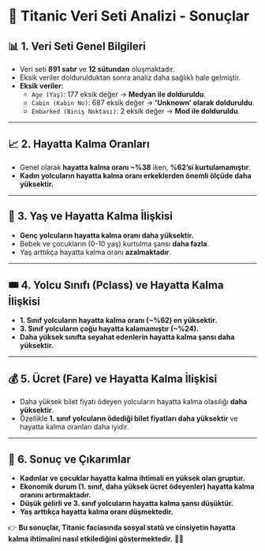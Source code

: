 # 📌 Titanic Veri Seti Analizi - Sonuçlar

## 📊 1. Veri Seti Genel Bilgileri
- Veri seti **891 satır** ve **12 sütundan** oluşmaktadır.
- Eksik veriler doldurulduktan sonra analiz daha sağlıklı hale gelmiştir.
- **Eksik veriler:**
  - `Age (Yaş)`: 177 eksik değer → **Medyan ile dolduruldu**.
  - `Cabin (Kabin No)`: 687 eksik değer → **'Unknown' olarak dolduruldu**.
  - `Embarked (Biniş Noktası)`: 2 eksik değer → **Mod ile dolduruldu**.

---

## 📈 2. Hayatta Kalma Oranları
- Genel olarak **hayatta kalma oranı ~%38** iken, **%62’si kurtulamamıştır**.
- **Kadın yolcuların hayatta kalma oranı erkeklerden önemli ölçüde daha yüksektir.**  

---

## 🔗 3. Yaş ve Hayatta Kalma İlişkisi
- **Genç yolcuların hayatta kalma oranı daha yüksektir.**
- Bebek ve çocukların (0-10 yaş) kurtulma şansı **daha fazla**.
- Yaş arttıkça hayatta kalma oranı **azalmaktadır**.

---

## 🎟️ 4. Yolcu Sınıfı (Pclass) ve Hayatta Kalma İlişkisi
- **1. Sınıf yolcuların hayatta kalma oranı (~%62) en yüksektir.**
- **3. Sınıf yolcuların çoğu hayatta kalamamıştır (~%24).**
- **Daha yüksek sınıfta seyahat edenlerin hayatta kalma şansı daha yüksektir.**

---

## 💰 5. Ücret (Fare) ve Hayatta Kalma İlişkisi
- Daha yüksek bilet fiyatı ödeyen yolcuların hayatta kalma olasılığı **daha yüksektir**.
- Özellikle **1. sınıf yolcuların ödediği bilet fiyatları daha yüksektir** ve hayatta kalma oranları daha iyidir.

---

## 🎯 6. Sonuç ve Çıkarımlar
- **Kadınlar ve çocuklar hayatta kalma ihtimali en yüksek olan gruptur.**
- **Ekonomik durum (1. sınıf, daha yüksek ücret ödeyenler) hayatta kalma oranını artırmaktadır.**
- **Düşük gelirli ve 3. sınıf yolcuların hayatta kalma şansı düşüktür.**
- **Yaş arttıkça hayatta kalma oranı düşmektedir.**

👉 **Bu sonuçlar, Titanic faciasında sosyal statü ve cinsiyetin hayatta kalma ihtimalini nasıl etkilediğini göstermektedir.** 🚢⚓
